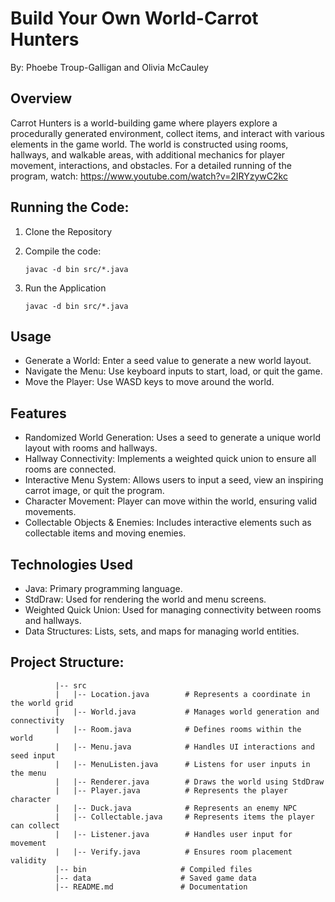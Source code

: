 # Build Your Own World-Carrot Hunters

By: Phoebe Troup-Galligan and Olivia McCauley 

## Overview
Carrot Hunters is a world-building game where players explore a procedurally generated environment, collect items, and interact with various elements in the game world. The world is constructed using rooms, hallways, and walkable areas, with additional mechanics for player movement, interactions, and obstacles.
For a detailed running of the program, watch: https://www.youtube.com/watch?v=2IRYzywC2kc

## Running the Code: 
1. Clone the Repository
2. Compile the code:

       javac -d bin src/*.java
4. Run the Application

       javac -d bin src/*.java
## Usage
- Generate a World: Enter a seed value to generate a new world layout.
- Navigate the Menu: Use keyboard inputs to start, load, or quit the game.
- Move the Player: Use WASD keys to move around the world.
  
## Features
- Randomized World Generation: Uses a seed to generate a unique world layout with rooms and hallways.
- Hallway Connectivity: Implements a weighted quick union to ensure all rooms are connected.
- Interactive Menu System: Allows users to input a seed, view an inspiring carrot image, or quit the program.
- Character Movement: Player can move within the world, ensuring valid movements.
- Collectable Objects & Enemies: Includes interactive elements such as collectable items and moving enemies.

## Technologies Used
- Java: Primary programming language.
- StdDraw: Used for rendering the world and menu screens.
- Weighted Quick Union: Used for managing connectivity between rooms and hallways.
- Data Structures: Lists, sets, and maps for managing world entities.

## Project Structure: 
              |-- src
              |   |-- Location.java        # Represents a coordinate in the world grid
              |   |-- World.java           # Manages world generation and connectivity
              |   |-- Room.java            # Defines rooms within the world
              |   |-- Menu.java            # Handles UI interactions and seed input
              |   |-- MenuListen.java      # Listens for user inputs in the menu
              |   |-- Renderer.java        # Draws the world using StdDraw
              |   |-- Player.java          # Represents the player character
              |   |-- Duck.java            # Represents an enemy NPC
              |   |-- Collectable.java     # Represents items the player can collect
              |   |-- Listener.java        # Handles user input for movement
              |   |-- Verify.java          # Ensures room placement validity
              |-- bin                     # Compiled files
              |-- data                    # Saved game data
              |-- README.md               # Documentation

